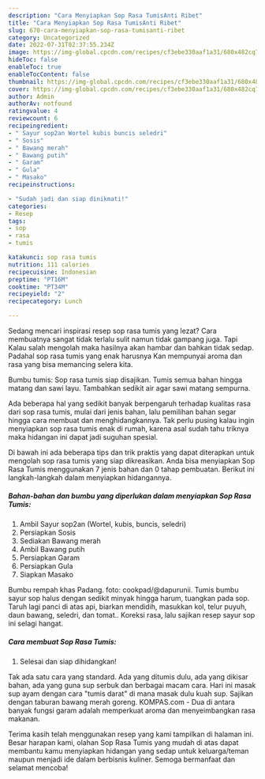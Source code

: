 ```yaml
---
description: "Cara Menyiapkan Sop Rasa TumisAnti Ribet"
title: "Cara Menyiapkan Sop Rasa TumisAnti Ribet"
slug: 670-cara-menyiapkan-sop-rasa-tumisanti-ribet
category: Uncategorized
date: 2022-07-31T02:37:55.234Z
image: https://img-global.cpcdn.com/recipes/cf3ebe330aaf1a31/680x482cq70/sop-rasa-tumis-foto-resep-utama.jpg
hideToc: false
enableToc: true
enableTocContent: false
thumbnail: https://img-global.cpcdn.com/recipes/cf3ebe330aaf1a31/680x482cq70/sop-rasa-tumis-foto-resep-utama.jpg
cover: https://img-global.cpcdn.com/recipes/cf3ebe330aaf1a31/680x482cq70/sop-rasa-tumis-foto-resep-utama.jpg
author: Admin
authorAv: notfound
ratingvalue: 4
reviewcount: 6
recipeingredient:
- " Sayur sop2an Wortel kubis buncis seledri"
- " Sosis"
- " Bawang merah"
- " Bawang putih"
- " Garam"
- " Gula"
- " Masako"
recipeinstructions:

- "Sudah jadi dan siap dinikmati!"
categories:
- Resep
tags:
- sop
- rasa
- tumis

katakunci: sop rasa tumis 
nutrition: 111 calories
recipecuisine: Indonesian
preptime: "PT16M"
cooktime: "PT34M"
recipeyield: "2"
recipecategory: Lunch

---
```



Sedang mencari inspirasi resep sop rasa tumis yang lezat? Cara membuatnya sangat tidak terlalu sulit namun tidak gampang juga. Tapi Kalau salah mengolah maka hasilnya akan hambar dan bahkan tidak sedap. Padahal sop rasa tumis yang enak harusnya Kan mempunyai aroma dan rasa yang bisa memancing selera kita.


Bumbu tumis: Sop rasa tumis siap disajikan. Tumis semua bahan hingga matang dan sawi layu. Tambahkan sedikit air agar sawi matang sempurna.

Ada beberapa hal yang sedikit banyak berpengaruh terhadap kualitas rasa dari sop rasa tumis, mulai dari jenis bahan, lalu pemilihan bahan segar hingga cara membuat dan menghidangkannya. Tak perlu pusing kalau ingin menyiapkan sop rasa tumis enak di rumah, karena asal sudah tahu triknya maka hidangan ini dapat jadi suguhan spesial.


Di bawah ini ada beberapa tips dan trik praktis yang dapat diterapkan untuk mengolah sop rasa tumis yang siap dikreasikan. Anda bisa menyiapkan Sop Rasa Tumis menggunakan 7 jenis bahan dan 0 tahap pembuatan. Berikut ini langkah-langkah dalam menyiapkan hidangannya.

<!--inarticleads1-->

##### Bahan-bahan dan bumbu yang diperlukan dalam menyiapkan Sop Rasa Tumis:

1. Ambil  Sayur sop2an (Wortel, kubis, buncis, seledri)
1. Persiapkan  Sosis
1. Sediakan  Bawang merah
1. Ambil  Bawang putih
1. Persiapkan  Garam
1. Persiapkan  Gula
1. Siapkan  Masako


Bumbu rempah khas Padang. foto: cookpad/@dapurunii. Tumis bumbu sayur sop halus dengan sedikit minyak hingga harum, tuangkan pada sop. Taruh lagi panci di atas api, biarkan mendidih, masukkan kol, telur puyuh, daun bawang, seledri, dan tomat.. Koreksi rasa, lalu sajikan resep sayur sop ini selagi hangat. 

<!--inarticleads2-->

##### Cara membuat Sop Rasa Tumis:


1. Selesai dan siap dihidangkan!

Tak ada satu cara yang standard. Ada yang ditumis dulu, ada yang dikisar bahan, ada yang guna sup serbuk dan berbagai macam cara. Hari ini masak sup ayam dengan cara &#34;tumis darat&#34; di mana masak dulu kuah sup. Sajikan dengan taburan bawang merah goreng. KOMPAS.com - Dua di antara banyak fungsi garam adalah memperkuat aroma dan menyeimbangkan rasa makanan. 

Terima kasih telah menggunakan resep yang kami tampilkan di halaman ini. Besar harapan kami, olahan Sop Rasa Tumis yang mudah di atas dapat membantu kamu menyiapkan hidangan yang sedap untuk keluarga/teman maupun menjadi ide dalam berbisnis kuliner. Semoga bermanfaat dan selamat mencoba!
